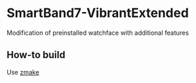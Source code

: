 # SmartBand7-VibrantExtended
Modification of preinstalled watchface with additional features

## How-to build
Use [zmake](https://mmk.pw/en/zmake)

